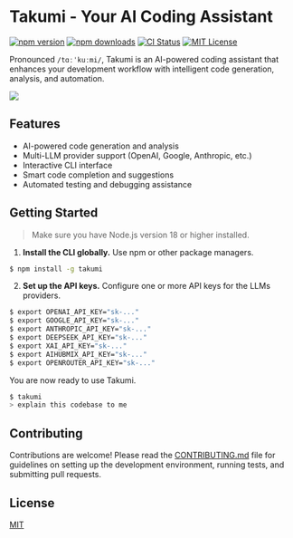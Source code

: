 # Takumi - Your AI Coding Assistant

[![npm version](https://badgen.net/npm/v/takumi)](https://www.npmjs.com/package/takumi)
[![npm downloads](https://badgen.net/npm/dm/takumi)](https://www.npmjs.com/package/takumi)
[![CI Status](https://github.com/umijs/takumi/actions/workflows/ci.yml/badge.svg)](https://github.com/umijs/takumi/actions)
[![MIT License](https://badgen.net/npm/license/takumi)](https://opensource.org/licenses/MIT)

Pronounced `/tɑːˈkuːmi/`, Takumi is an AI-powered coding assistant that enhances your development workflow with intelligent code generation, analysis, and automation.

![](https://cdn.jsdelivr.net/gh/sorrycc-bot/image-2025-04@main/uPic/takumi-20250618-1.gif)

## Features

- AI-powered code generation and analysis
- Multi-LLM provider support (OpenAI, Google, Anthropic, etc.)
- Interactive CLI interface
- Smart code completion and suggestions
- Automated testing and debugging assistance

## Getting Started

> Make sure you have Node.js version 18 or higher installed.

1. **Install the CLI globally.** Use npm or other package managers.

```bash
$ npm install -g takumi
```

2. **Set up the API keys.** Configure one or more API keys for the LLMs providers.

```bash
$ export OPENAI_API_KEY="sk-..."
$ export GOOGLE_API_KEY="sk-..."
$ export ANTHROPIC_API_KEY="sk-..."
$ export DEEPSEEK_API_KEY="sk-..."
$ export XAI_API_KEY="sk-..."
$ export AIHUBMIX_API_KEY="sk-..."
$ export OPENROUTER_API_KEY="sk-..."
```

You are now ready to use Takumi.

```bash
$ takumi
> explain this codebase to me
```

## Contributing

Contributions are welcome! Please read the [CONTRIBUTING.md](./CONTRIBUTING.md) file for guidelines on setting up the development environment, running tests, and submitting pull requests.

## License

[MIT](./LICENSE)
